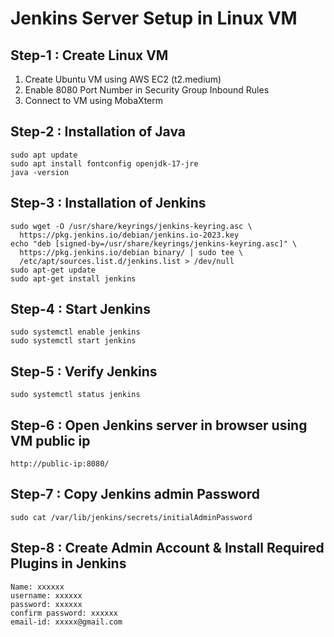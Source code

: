 # Jenkins Server Setup in Linux VM #

## Step-1 : Create Linux VM ##

1) Create Ubuntu VM using AWS EC2 (t2.medium)
2) Enable 8080 Port Number in Security Group Inbound Rules
3) Connect to VM using MobaXterm

## Step-2 : Installation of Java ##

```
sudo apt update
sudo apt install fontconfig openjdk-17-jre
java -version
```
## Step-3 : Installation of Jenkins ##
```
sudo wget -O /usr/share/keyrings/jenkins-keyring.asc \
  https://pkg.jenkins.io/debian/jenkins.io-2023.key
echo "deb [signed-by=/usr/share/keyrings/jenkins-keyring.asc]" \
  https://pkg.jenkins.io/debian binary/ | sudo tee \
  /etc/apt/sources.list.d/jenkins.list > /dev/null
sudo apt-get update
sudo apt-get install jenkins
```

## Step-4 : Start Jenkins ## 

```
sudo systemctl enable jenkins
sudo systemctl start jenkins
```

## Step-5 : Verify Jenkins ##

```
sudo systemctl status jenkins
```
## Step-6 : Open Jenkins server in browser using VM public ip ##

```
http://public-ip:8080/
```

## Step-7 : Copy Jenkins admin Password ##
```
sudo cat /var/lib/jenkins/secrets/initialAdminPassword
```
	   
## Step-8 : Create Admin Account & Install Required Plugins in Jenkins ##
```
Name: xxxxxx
username: xxxxxx
password: xxxxxx
confirm password: xxxxxx
email-id: xxxxx@gmail.com
```